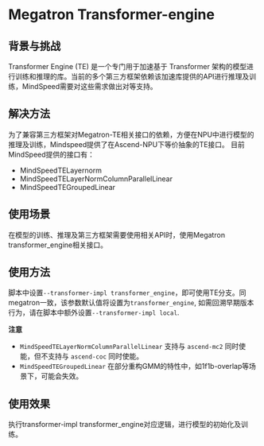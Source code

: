 # Megatron Transformer-engine

## 背景与挑战
Transformer Engine (TE) 是一个专门用于加速基于 Transformer 架构的模型进行训练和推理的库。当前的多个第三方框架依赖该加速库提供的API进行推理及训练，MindSpeed需要对这些需求做出对等支持。

## 解决方法

为了兼容第三方框架对Megatron-TE相关接口的依赖，方便在NPU中进行模型的推理及训练，Mindspeed提供了在Ascend-NPU下等价抽象的TE接口。
目前MindSpeed提供的接口有：
- MindSpeedTELayernorm
- MindSpeedTELayerNormColumnParallelLinear
- MindSpeedTEGroupedLinear

## 使用场景
在模型的训练、推理及第三方框架需要使用相关API时，使用Megatron transformer_engine相关接口。

## 使用方法
脚本中设置`--transformer-impl transformer_engine`，即可使用TE分支。同megatron一致，该参数默认值将设置为`transformer_engine`, 如需回溯早期版本行为，请在脚本中额外设置`--transformer-impl local`.
 
**注意**
- `MindSpeedTELayerNormColumnParallelLinear` 支持与 `ascend-mc2` 同时使能，但不支持与 `ascend-coc` 同时使能。
- `MindSpeedTEGroupedLinear` 在部分重构GMM的特性中，如1f1b-overlap等场景下，可能会失效。


## 使用效果 
执行transformer-impl transformer_engine对应逻辑，进行模型的初始化及训练。
